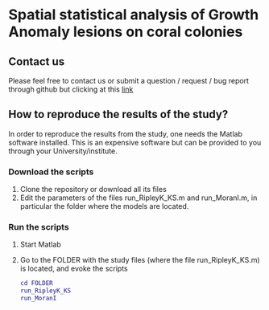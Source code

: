 # Spatial statistical analysis of Growth Anomaly lesions on coral colonies

## Contact us
Please feel free to contact us or submit a question / request / bug report through github but clicking at this [link](https://github.com/alexandrovteam/spatial-corals/issues/new)

## How to reproduce the results of the study?

In order to reproduce the results from the study, one needs the Matlab software installed. This is an expensive software but can be provided to you through your University/institute.

### Download the scripts
1. Clone the repository or download all its files
2. Edit the parameters of the files run_RipleyK_KS.m and run_MoranI.m, in particular the folder where the models are located.

### Run the scripts
1. Start Matlab
2. Go to the FOLDER with the study files (where the file run_RipleyK_KS.m) is located, and evoke the scripts

     ```matlab
     cd FOLDER
     run_RipleyK_KS
     run_MoranI
     ```
